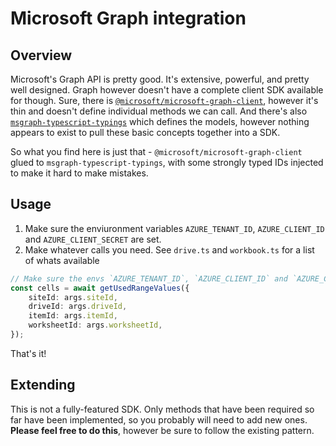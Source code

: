 # Microsoft Graph integration
## Overview
Microsoft's Graph API is pretty good. It's extensive, powerful, and pretty well designed. Graph however doesn't have a complete client SDK available for though. 
Sure, there is [`@microsoft/microsoft-graph-client`](https://www.npmjs.com/package/@microsoft/microsoft-graph-client), however it's thin and doesn't define 
individual methods we can call. And there's also [`msgraph-typescript-typings`](https://github.com/microsoftgraph/msgraph-typescript-typings) which defines 
the models, however nothing appears to exist to pull these basic concepts together into a SDK.

So what you find here is just that - `@microsoft/microsoft-graph-client` glued to `msgraph-typescript-typings`, with some strongly typed IDs injected to make it hard to make mistakes.

## Usage

1) Make sure the enviuronment variables `AZURE_TENANT_ID`, `AZURE_CLIENT_ID` and `AZURE_CLIENT_SECRET` are set.
2) Make whatever calls you need. See `drive.ts` and `workbook.ts` for a list of whats available

```typescript
// Make sure the envs `AZURE_TENANT_ID`, `AZURE_CLIENT_ID` and `AZURE_CLIENT_SECRET` are set.
const cells = await getUsedRangeValues({
    siteId: args.siteId,
    driveId: args.driveId,
    itemId: args.itemId,
    worksheetId: args.worksheetId,
});
```

That's it!

## Extending
This is not a fully-featured SDK. Only methods that have been required so far have been implemented, so you probably will need to add new ones. **Please feel free to do this**, however be sure to follow the existing pattern.